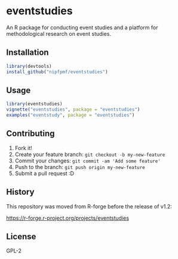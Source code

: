 # eventstudies

An R package for conducting event studies and a platform for
methodological research on event studies.

## Installation

```R
library(devtools)
install_github("nipfpmf/eventstudies")
```

## Usage

```R
library(eventstudies)
vignette("eventstudies", package = "eventstudies")
examples("eventstudy", package = "eventstudies")
```

## Contributing

1. Fork it!
2. Create your feature branch: `git checkout -b my-new-feature`
3. Commit your changes: `git commit -am 'Add some feature'`
4. Push to the branch: `git push origin my-new-feature`
5. Submit a pull request :D

## History

This repository was moved from R-forge before the release of v1.2:

<https://r-forge.r-project.org/projects/eventstudies>

## License

GPL-2
